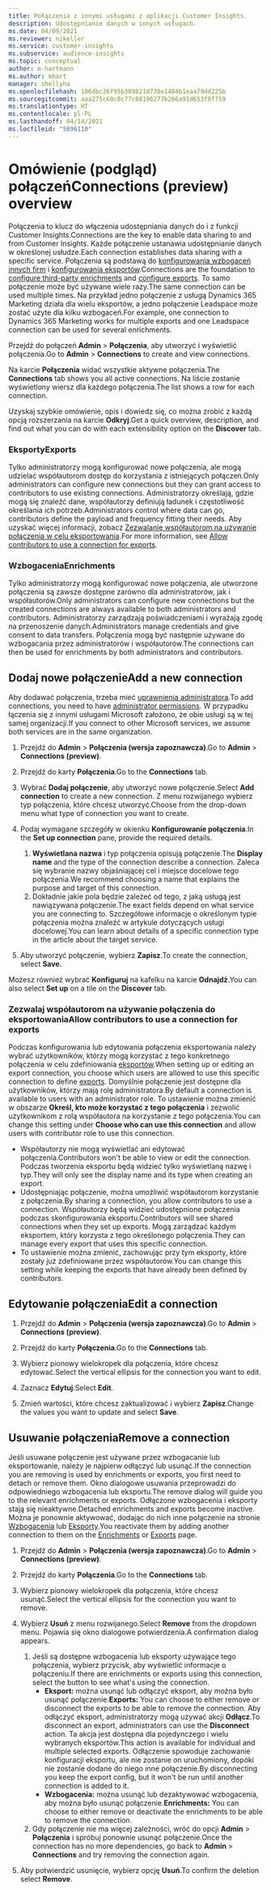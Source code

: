```yaml
---
title: Połączenia z innymi usługami z aplikacji Customer Insights.
description: Udostępnianie danych w innych usługach.
ms.date: 04/09/2021
ms.reviewer: nikeller
ms.service: customer-insights
ms.subservice: audience-insights
ms.topic: conceptual
author: m-hartmann
ms.author: mhart
manager: shellyha
ms.openlocfilehash: 106dbc26f95b309821d738e1484b1eaa79dd225b
ms.sourcegitcommit: aaa275c60c0c77c88196277b266a91d653f8f759
ms.translationtype: HT
ms.contentlocale: pl-PL
ms.lasthandoff: 04/14/2021
ms.locfileid: "5896110"
---
```

# <a name="connections-preview-overview"></a><span data-ttu-id="55ee6-103">Omówienie (podgląd) połączeń</span><span class="sxs-lookup"><span data-stu-id="55ee6-103">Connections (preview) overview</span></span>

<span data-ttu-id="55ee6-104">Połączenia to klucz do włączenia udostępniania danych do i z funkcji Customer Insights.</span><span class="sxs-lookup"><span data-stu-id="55ee6-104">Connections are the key to enable data sharing to and from Customer Insights.</span></span> <span data-ttu-id="55ee6-105">Każde połączenie ustanawia udostępnianie danych w określonej usłudze.</span><span class="sxs-lookup"><span data-stu-id="55ee6-105">Each connection establishes data sharing with a specific service.</span></span> <span data-ttu-id="55ee6-106">Połączenia są podstawą do [konfigurowania wzbogaceń innych firm](enrichment-hub.md) i [konfigurowania eksportów](export-destinations.md).</span><span class="sxs-lookup"><span data-stu-id="55ee6-106">Connections are the foundation to [configure third-party enrichments](enrichment-hub.md) and [configure exports](export-destinations.md).</span></span> <span data-ttu-id="55ee6-107">To samo połączenie może być używane wiele razy.</span><span class="sxs-lookup"><span data-stu-id="55ee6-107">The same connection can be used multiple times.</span></span> <span data-ttu-id="55ee6-108">Na przykład jedno połączenie z usługą Dynamics 365 Marketing działa dla wielu eksportów, a jedno połączenie Leadspace może zostać użyte dla kilku wzbogaceń.</span><span class="sxs-lookup"><span data-stu-id="55ee6-108">For example, one connection to Dynamics 365 Marketing works for multiple exports and one Leadspace connection can be used for several enrichments.</span></span>

<span data-ttu-id="55ee6-109">Przejdź do połączeń **Admin** > **Połączenia**, aby utworzyć i wyświetlić połączenia.</span><span class="sxs-lookup"><span data-stu-id="55ee6-109">Go to **Admin** > **Connections** to create and view connections.</span></span>

<span data-ttu-id="55ee6-110">Na karcie **Połączenia** widać wszystkie aktywne połączenia.</span><span class="sxs-lookup"><span data-stu-id="55ee6-110">The **Connections** tab shows you all active connections.</span></span> <span data-ttu-id="55ee6-111">Na liście zostanie wyświetlony wiersz dla każdego połączenia.</span><span class="sxs-lookup"><span data-stu-id="55ee6-111">The list shows a row for each connection.</span></span> 

<span data-ttu-id="55ee6-112">Uzyskaj szybkie omówienie, opis i dowiedz się, co można zrobić z każdą opcją rozszerzania na karcie **Odkryj**.</span><span class="sxs-lookup"><span data-stu-id="55ee6-112">Get a quick overview, description, and find out what you can do with each extensibility option on the **Discover** tab.</span></span>

### <a name="exports"></a><span data-ttu-id="55ee6-113">Eksporty</span><span class="sxs-lookup"><span data-stu-id="55ee6-113">Exports</span></span>

<span data-ttu-id="55ee6-114">Tylko administratorzy mogą konfigurować nowe połączenia, ale mogą udzielać współautorom dostęp do korzystania z istniejących połączeń.</span><span class="sxs-lookup"><span data-stu-id="55ee6-114">Only administrators can configure new connections but they can grant access to contributors to use existing connections.</span></span> <span data-ttu-id="55ee6-115">Administratorzy określają, gdzie mogą się znaleźć dane, współautorzy definiują ładunek i częstotliwość określania ich potrzeb.</span><span class="sxs-lookup"><span data-stu-id="55ee6-115">Administrators control where data can go, contributors define the payload and frequency fitting their needs.</span></span> <span data-ttu-id="55ee6-116">Aby uzyskać więcej informacji, zobacz [Zezwalanie współautorom na używanie połączenia w celu eksportowania](#allow-contributors-to-use-a-connection-for-exports).</span><span class="sxs-lookup"><span data-stu-id="55ee6-116">For more information, see [Allow contributors to use a connection for exports](#allow-contributors-to-use-a-connection-for-exports).</span></span>

### <a name="enrichments"></a><span data-ttu-id="55ee6-117">Wzbogacenia</span><span class="sxs-lookup"><span data-stu-id="55ee6-117">Enrichments</span></span>

<span data-ttu-id="55ee6-118">Tylko administratorzy mogą konfigurować nowe połączenia, ale utworzone połączenia są zawsze dostępne zarówno dla administratorów, jak i współautorów.</span><span class="sxs-lookup"><span data-stu-id="55ee6-118">Only administrators can configure new connections but the created connections are always available to both administrators and contributors.</span></span> <span data-ttu-id="55ee6-119">Administratorzy zarządzają poświadczeniami i wyrażają zgodę na przenoszenie danych.</span><span class="sxs-lookup"><span data-stu-id="55ee6-119">Administrators manage credentials and give consent to data transfers.</span></span> <span data-ttu-id="55ee6-120">Połączenia mogą być następnie używane do wzbogacania przez administratorów i współautorów.</span><span class="sxs-lookup"><span data-stu-id="55ee6-120">The connections can then be used for enrichments by both administrators and contributors.</span></span>

## <a name="add-a-new-connection"></a><span data-ttu-id="55ee6-121">Dodaj nowe połączenie</span><span class="sxs-lookup"><span data-stu-id="55ee6-121">Add a new connection</span></span>

<span data-ttu-id="55ee6-122">Aby dodawać połączenia, trzeba mieć [uprawnienia administratora](permissions.md).</span><span class="sxs-lookup"><span data-stu-id="55ee6-122">To add connections, you need to have [administrator permissions](permissions.md).</span></span> <span data-ttu-id="55ee6-123">W przypadku łączenia się z innymi usługami Microsoft założono, że obie usługi są w tej samej organizacji.</span><span class="sxs-lookup"><span data-stu-id="55ee6-123">If you connect to other Microsoft services, we assume both services are in the same organization.</span></span>

1. <span data-ttu-id="55ee6-124">Przejdź do **Admin** > **Połączenia (wersja zapoznawcza)**.</span><span class="sxs-lookup"><span data-stu-id="55ee6-124">Go to **Admin** > **Connections (preview)**.</span></span>

1. <span data-ttu-id="55ee6-125">Przejdź do karty **Połączenia**.</span><span class="sxs-lookup"><span data-stu-id="55ee6-125">Go to the **Connections** tab.</span></span>

1. <span data-ttu-id="55ee6-126">Wybrać **Dodaj połączenie**, aby utworzyć nowe połączenie.</span><span class="sxs-lookup"><span data-stu-id="55ee6-126">Select **Add connection** to create a new connection.</span></span> <span data-ttu-id="55ee6-127">Z menu rozwijanego wybierz typ połączenia, które chcesz utworzyć.</span><span class="sxs-lookup"><span data-stu-id="55ee6-127">Choose from the drop-down menu what type of connection you want to create.</span></span>

1. <span data-ttu-id="55ee6-128">Podaj wymagane szczegóły w okienku **Konfigurowanie połączenia**.</span><span class="sxs-lookup"><span data-stu-id="55ee6-128">In the **Set up connection** pane, provide the required details.</span></span> 
   1. <span data-ttu-id="55ee6-129">**Wyświetlana nazwa** i typ połączenia opisują połączenie.</span><span class="sxs-lookup"><span data-stu-id="55ee6-129">The **Display name** and the type of the connection describe a connection.</span></span> <span data-ttu-id="55ee6-130">Zaleca się wybranie nazwy objaśniającej cel i miejsce docelowe tego połączenia.</span><span class="sxs-lookup"><span data-stu-id="55ee6-130">We recommend choosing a name that explains the purpose and target of this connection.</span></span>
   1. <span data-ttu-id="55ee6-131">Dokładnie jakie pola będzie zależeć od tego, z jaką usługą jest nawiązywana połączenie.</span><span class="sxs-lookup"><span data-stu-id="55ee6-131">The exact fields depend on what service you are connecting to.</span></span> <span data-ttu-id="55ee6-132">Szczegółowe informacje o określonym typie połączenia można znaleźć w artykule dotyczących usługi docelowej.</span><span class="sxs-lookup"><span data-stu-id="55ee6-132">You can learn about details of a specific connection type in the article about the target service.</span></span>

1. <span data-ttu-id="55ee6-133">Aby utworzyć połączenie, wybierz **Zapisz**.</span><span class="sxs-lookup"><span data-stu-id="55ee6-133">To create the connection, select **Save**.</span></span>

<span data-ttu-id="55ee6-134">Możesz również wybrać **Konfiguruj** na kafelku na karcie **Odnajdź**.</span><span class="sxs-lookup"><span data-stu-id="55ee6-134">You can also select **Set up** on a tile on the **Discover** tab.</span></span>

### <a name="allow-contributors-to-use-a-connection-for-exports"></a><span data-ttu-id="55ee6-135">Zezwalaj współautorom na używanie połączenia do eksportowania</span><span class="sxs-lookup"><span data-stu-id="55ee6-135">Allow contributors to use a connection for exports</span></span>

<span data-ttu-id="55ee6-136">Podczas konfigurowania lub edytowania połączenia eksportowania należy wybrać użytkowników, którzy mogą korzystać z tego konkretnego połączenia w celu zdefiniowania [eksportów](export-destinations.md).</span><span class="sxs-lookup"><span data-stu-id="55ee6-136">When setting up or editing an export connection, you choose which users are allowed to use this specific connection to define [exports](export-destinations.md).</span></span> <span data-ttu-id="55ee6-137">Domyślnie połączenie jest dostępne dla użytkowników, którzy mają rolę administratora.</span><span class="sxs-lookup"><span data-stu-id="55ee6-137">By default a connection is available to users with an administrator role.</span></span> <span data-ttu-id="55ee6-138">To ustawienie można zmienić w obszarze **Określ, kto może korzystać z tego połączenia** i zezwolić użytkownikom z rolą współautora na korzystanie z tego połączenia.</span><span class="sxs-lookup"><span data-stu-id="55ee6-138">You can change this setting under **Choose who can use this connection** and allow users with contributor role to use this connection.</span></span>

- <span data-ttu-id="55ee6-139">Współautorzy nie mogą wyświetlać ani edytować połączenia.</span><span class="sxs-lookup"><span data-stu-id="55ee6-139">Contributors won't be able to view or edit the connection.</span></span> <span data-ttu-id="55ee6-140">Podczas tworzenia eksportu będą widzieć tylko wyświetlaną nazwę i typ.</span><span class="sxs-lookup"><span data-stu-id="55ee6-140">They will only see the display name and its type when creating an export.</span></span>
- <span data-ttu-id="55ee6-141">Udostępniając połączenie, można umożliwić współautorom korzystanie z połączenia.</span><span class="sxs-lookup"><span data-stu-id="55ee6-141">By sharing a connection, you allow contributors to use a connection.</span></span> <span data-ttu-id="55ee6-142">Współautorzy będą widzieć udostępnione połączenia podczas skonfigurowania eksportu.</span><span class="sxs-lookup"><span data-stu-id="55ee6-142">Contributors will see shared connections when they set up exports.</span></span> <span data-ttu-id="55ee6-143">Mogą zarządzać każdym eksportem, który korzysta z tego określonego połączenia.</span><span class="sxs-lookup"><span data-stu-id="55ee6-143">They can manage every export that uses this specific connection.</span></span>
- <span data-ttu-id="55ee6-144">To ustawienie można zmienić, zachowując przy tym eksporty, które zostały już zdefiniowane przez współautorów.</span><span class="sxs-lookup"><span data-stu-id="55ee6-144">You can change this setting while keeping the exports that have already been defined by contributors.</span></span>

## <a name="edit-a-connection"></a><span data-ttu-id="55ee6-145">Edytowanie połączenia</span><span class="sxs-lookup"><span data-stu-id="55ee6-145">Edit a connection</span></span>

1. <span data-ttu-id="55ee6-146">Przejdź do **Admin** > **Połączenia (wersja zapoznawcza)**.</span><span class="sxs-lookup"><span data-stu-id="55ee6-146">Go to **Admin** > **Connections (preview)**.</span></span>

1. <span data-ttu-id="55ee6-147">Przejdź do karty **Połączenia**.</span><span class="sxs-lookup"><span data-stu-id="55ee6-147">Go to the **Connections** tab.</span></span>

1. <span data-ttu-id="55ee6-148">Wybierz pionowy wielokropek dla połączenia, które chcesz edytować.</span><span class="sxs-lookup"><span data-stu-id="55ee6-148">Select the vertical ellipsis for the connection you want to edit.</span></span>

1. <span data-ttu-id="55ee6-149">Zaznacz **Edytuj**.</span><span class="sxs-lookup"><span data-stu-id="55ee6-149">Select **Edit**.</span></span>

1. <span data-ttu-id="55ee6-150">Zmień wartości, które chcesz zaktualizować i wybierz **Zapisz**.</span><span class="sxs-lookup"><span data-stu-id="55ee6-150">Change the values you want to update and select **Save**.</span></span>

## <a name="remove-a-connection"></a><span data-ttu-id="55ee6-151">Usuwanie połączenia</span><span class="sxs-lookup"><span data-stu-id="55ee6-151">Remove a connection</span></span>

<span data-ttu-id="55ee6-152">Jeśli usuwane połączenie jest używane przez wzbogacanie lub eksportowanie, należy je najpierw odłączyć lub usunąć.</span><span class="sxs-lookup"><span data-stu-id="55ee6-152">If the connection you are removing is used by enrichments or exports, you first need to detach or remove them.</span></span> <span data-ttu-id="55ee6-153">Okno dialogowe usuwania przeprowadzi do odpowiedniego wzbogacenia lub eksportu.</span><span class="sxs-lookup"><span data-stu-id="55ee6-153">The remove dialog will guide you to the relevant enrichments or exports.</span></span> <span data-ttu-id="55ee6-154">Odłączone wzbogacenia i eksporty stają się nieaktywne.</span><span class="sxs-lookup"><span data-stu-id="55ee6-154">Detached enrichments and exports become inactive.</span></span> <span data-ttu-id="55ee6-155">Można je ponownie aktywować, dodając do nich inne połączenie na stronie [Wzbogacenia](enrichment-hub.md) lub [Eksporty](export-destinations.md).</span><span class="sxs-lookup"><span data-stu-id="55ee6-155">You reactivate them by adding another connection to them on the [Enrichments](enrichment-hub.md) or [Exports](export-destinations.md) page.</span></span>

1. <span data-ttu-id="55ee6-156">Przejdź do **Admin** > **Połączenia (wersja zapoznawcza)**.</span><span class="sxs-lookup"><span data-stu-id="55ee6-156">Go to **Admin** > **Connections (preview)**.</span></span>

1. <span data-ttu-id="55ee6-157">Przejdź do karty **Połączenia**.</span><span class="sxs-lookup"><span data-stu-id="55ee6-157">Go to the **Connections** tab.</span></span>

1. <span data-ttu-id="55ee6-158">Wybierz pionowy wielokropek dla połączenia, które chcesz usunąć.</span><span class="sxs-lookup"><span data-stu-id="55ee6-158">Select the vertical ellipsis for the connection you want to remove.</span></span>

1. <span data-ttu-id="55ee6-159">Wybierz **Usuń** z menu rozwijanego.</span><span class="sxs-lookup"><span data-stu-id="55ee6-159">Select **Remove** from the dropdown menu.</span></span> <span data-ttu-id="55ee6-160">Pojawia się okno dialogowe potwierdzenia.</span><span class="sxs-lookup"><span data-stu-id="55ee6-160">A confirmation dialog appears.</span></span>

   1. <span data-ttu-id="55ee6-161">Jeśli są dostępne wzbogacenia lub eksporty używające tego połączenia, wybierz przycisk, aby wyświetlić informacje o połączeniu.</span><span class="sxs-lookup"><span data-stu-id="55ee6-161">If there are enrichments or exports using this connection, select the button to see what's using the connection.</span></span>
      - <span data-ttu-id="55ee6-162">**Eksport:** można usunąć lub odłączyć eksport, aby można było usunąć połączenie.</span><span class="sxs-lookup"><span data-stu-id="55ee6-162">**Exports:** You can choose to either remove or disconnect the exports to be able to remove the connection.</span></span> <span data-ttu-id="55ee6-163">Aby odłączyć eksport, administratorzy mogą używać akcji **Odłącz**.</span><span class="sxs-lookup"><span data-stu-id="55ee6-163">To disconnect an export, administrators can use the **Disconnect** action.</span></span> <span data-ttu-id="55ee6-164">Ta akcja jest dostępna dla pojedynczego i wielu wybranych eksportów.</span><span class="sxs-lookup"><span data-stu-id="55ee6-164">This action is available for individual and multiple selected exports.</span></span> <span data-ttu-id="55ee6-165">Odłączenie spowoduje zachowanie konfiguracji eksportu, ale nie zostanie on uruchomiony, dopóki nie zostanie dodane do niego inne połączenie.</span><span class="sxs-lookup"><span data-stu-id="55ee6-165">By disconnecting you keep the export config, but it won't be run until another connection is added to it.</span></span>
      - <span data-ttu-id="55ee6-166">**Wzbogacenia:** można usunąć lub dezaktywować wzbogacenia, aby można było usunąć połączenie.</span><span class="sxs-lookup"><span data-stu-id="55ee6-166">**Enrichments:** You can choose to either remove or deactivate the enrichments to be able to remove the connection.</span></span> 
   1. <span data-ttu-id="55ee6-167">Gdy połączenie nie ma więcej zależności, wróć do opcji **Admin** > **Połączenia** i spróbuj ponownie usunąć połączenie.</span><span class="sxs-lookup"><span data-stu-id="55ee6-167">Once the connection has no more dependencies, go back to **Admin** > **Connections** and try removing the connection again.</span></span>

1. <span data-ttu-id="55ee6-168">Aby potwierdzić usunięcie, wybierz opcję **Usuń**.</span><span class="sxs-lookup"><span data-stu-id="55ee6-168">To confirm the deletion select **Remove**.</span></span>

